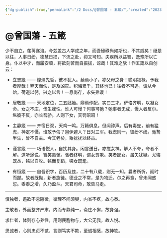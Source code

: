 ```yaml
---
{"dg-publish":true,"permalink":"/2 Docs/@曾国藩 - 五箴/","created":"2023-04-20T22:29:06.345+08:00","updated":"2023-05-21T03:30:41.706+08:00"}
---
```


# @曾国藩 - 五箴

少不自立，荏苒遂洎。今兹盖古人学成之年，而吾碌碌尚如斯也，不其戚矣！继是以往，人事日纷，德慧日损，下流之赴，抑又可知。夫疾所以益智，逸豫所以亡身。仆以中才，而履安顺，将欲刻苦而自振拔，谅哉！其难之欤！作五箴以自创云：

- 立志箴 —— 煌煌先哲，彼不犹人。藐焉小子，亦父母之身！聪明福禄，予我者厚哉！弃天而佚，是及凶灾。积悔累千，其终也已！往者不可追，请从今始。荷道以躬，兴之以言！一息尚存，永矢弗谖！

- 居敬箴 —— 天地定位，二五胚胎。鼎焉作配，实曰三才。俨恪齐明，以凝女命。女之不庄，伐生戕性。谁人可慢？何事可弛？弛事者无成，慢人者反尔。纵彼不反，亦长吾骄。人则下女，天罚昭昭！

- 主静箴 —— 齐宿日观，天鸡一鸣。万籁俱息，但闻钟声。后有毒蛇，前有猛虎，神定不慑，谁敢予侮？岂伊避人？日对三军。我虑则一，彼纷不纷。驰鹜半生，曾不自主。今其老矣，殆扰扰以终古。

- 谨言箴 —— 巧语悦人，自扰其身。闲言送日，亦搅女神。解人不夸，夸者不解。道听途说，智笑愚骇。骇者终明，谓女贾欺。笑者鄙女，虽矢犹疑。尤悔既丛，铭以自攻。铭而复蹈，嗟女既耄。

- 有恒箴 —— 自吾识字，百历及兹，二十有八载，则无一知。曩者所忻，阅时而鄙。故者既抛，新者旋徙。德业之不常，是为物迁。尔之再食，曾未闻惑愆。黍黍之增，久乃盈斗。天君司命，敢告马走。

---

慎独者，遏欲不忽隐微，循理不间须臾，内省不疚，故心泰。

主敬者，外而整齐严肃，内而专静纯一，斋庄不懈，故身强。

求仁者，体则存心养性，用则民胞物与，大公无我，故人悦。

思诚者，心则忠贞不贰，言则笃实不欺，至诚相感，故神钦。   